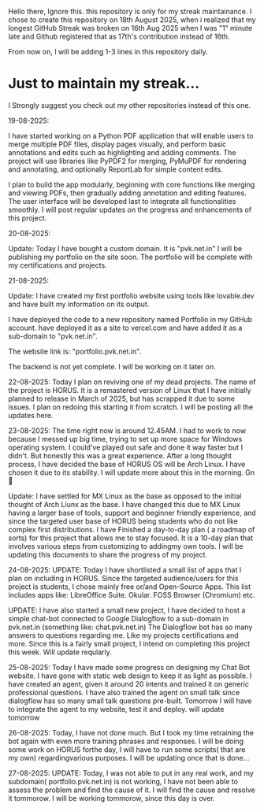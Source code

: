 Hello there,
            Ignore this. this repository is only for my streak maintainance. 
            I chose to create this repository on 18th August 2025, when i realized that my longest GitHub Streak was broken on 16th Aug 2025 when I was "1" minute late and Github registered that as 17th's contribution instead of 16th.

From now on, 
    I will be adding 1-3 lines in this repository daily. 
# Just to maintain my streak...


I Strongly suggest you check out my other repositories instead of this one.



19-08-2025:
            
I have started working on a Python PDF application that will enable users to merge multiple PDF files, display pages visually, and perform basic annotations and edits such as highlighting and adding comments. The project will
use libraries like PyPDF2 for merging, PyMuPDF for rendering and annotating, and optionally ReportLab for simple content edits.

I plan to build the app modularly, beginning with core functions like merging and viewing PDFs, then gradually adding annotation and editing features. The user interface will be developed last to integrate all functionalities
smoothly. I will post regular updates on the progress and enhancements of this project.


20-08-2025:

Update: Today I have bought a custom domain. It is "pvk.net.in"
I will be publishing my portfolio on the site soon. The portfolio will be complete with my certifications and projects.



21-08-2025:

Update: I have created my first portfolio website using tools like lovable.dev and have built my information on its output. 

I have deployed the code to a new repository named Portfolio in my GitHub account. have deployed it as a site to vercel.com and have added it as a sub-domain to "pvk.net.in". 

The website link is: "portfolio.pvk.net.in". 

The backend is not yet complete. I will be working on it later on. 


22-08-2025:
Today I plan on reviving one of my dead projects. 
The name of the project is HORUS. It is a remastered version of Linux that I have initially planned to release in March of 2025, but has scrapped it due to some issues. 
I plan on redoing this starting it from scratch. I will be posting all the updates here.

23-08-2025: 
The time right now is around 12.45AM.
I had to work to now because I messed up big time, trying to set up more space for Windows operating system. I could've played out safe and done it way faster but I didn't. But honestly this was a great experience. 
After a long thought process, I have decided the base of HORUS OS will be Arch Linux. I have chosen it due to its stability. 
I will update more about this in the morning. Gn 🙏

Update: I have settled for MX Linux as the base as opposed to the initial thought of Arch Liunx as the base. I have changed this due to MX Linux having  a larger base of tools, support and beginner friendly experience, and since the targeted user base of HORUS being students who do not like complex first distributions. 
I have Finished a day-to-day plan ( a roadmap of sorts) for this project that allows me to stay focused. It is a 10-day plan that involves various steps from customizing to addingmy own tools.
I will be updating this documents to share the progress of my project.

24-08-2025:
UPDATE:
Today I have shortlisted a small list of apps that I plan on including in HORUS. Since the targeted audience/users for this project is students, I chose mainly free or/and Open-Source Apps.
This list includes apps like:
LibreOffice Suite.
Okular.
FOSS Browser (Chromium)
etc.

UPDATE:
I have also started a small new project, I have decided to host a simple chat-bot connected to Google Dialogflow to a sub-domain in pvk.net.in (something like: chat.pvk.net.in)
The Dialogflow bot has so many answers to questions regarding me. Like my projects certifications and more. Since this is a fairly small project, I intend on completing this project this week.
Will update reqularly.

25-08-2025:
Today I have made some progress on designing my Chat Bot website. 
I have gone with static web design to keep it as light as possible. 
I have created an agent, given it around 20 intents and trained it on generic professional questions. I have also trained the agent on small talk since dialogflow has so many small talk questions pre-built. 
Tomorrow I will have to integrate the agent to my website, test it and deploy. 
will update tomorrow

26-08-2025:
Today, I have not done much. But I took my time retraining the bot again with even more training phrases and responses.
I will be doing some work on HORUS forthe day, I will have to run some scripts( that are my own) regardingvarious purposes.
I will be updating once that is done...

27-08-2025:
UPDATE:
Today, I was not able to put in any real work, and my subdomain( portfolio.pvk.net.in) is not working, I have not been able to assess the problem and find the cause of it.
I will find the cause and resolve it tommorow.
I will be working tommorow, since this day is over.
